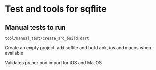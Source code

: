 # Test and tools for sqflite

## Manual tests to run

`tool/manual_test/create_and_build.dart`

Create an empty project, add sqflite and build apk, ios and macos when available

Validates proper pod import for iOS and MacOS